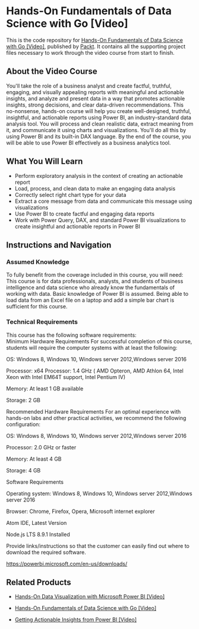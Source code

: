# Hands-On Fundamentals of Data Science with Go [Video]
This is the code repository for [Hands-On Fundamentals of Data Science with Go [Video]](https://www.packtpub.com/big-data-and-business-intelligence/getting-actionable-insights-power-bi-video?utm_source=github&utm_medium=repository&utm_campaign=9781789809084), published by [Packt](https://www.packtpub.com/?utm_source=github). It contains all the supporting project files necessary to work through the video course from start to finish.
## About the Video Course
You'll take the role of a business analyst and create factful, truthful, engaging, and visually appealing reports with meaningful and actionable insights, and analyze and present data in a way that promotes actionable insights, strong decisions, and clear data-driven recommendations. This no-nonsense, hands-on course will help you create well-designed, truthful, insightful, and actionable reports using Power BI, an industry-standard data analysis tool. You will process and clean realistic data, extract meaning from it, and communicate it using charts and visualizations. You'll do all this by using Power BI and its built-in DAX language. By the end of the course, you will be able to use Power BI effectively as a business analytics tool.

<H2>What You Will Learn</H2>
<DIV class=book-info-will-learn-text>
<UL>
<LI>Perform exploratory analysis in the context of creating an actionable report 
<LI>Load, process, and clean data to make an engaging data analysis 
<LI>Correctly select right chart type for your data 
<LI>Extract a core message from data and communicate this message using visualizations 
<LI>Use Power BI to create factful and engaging data reports 
<LI>Work with Power Query, DAX, and standard Power BI visualizations to create insightful and actionable reports in Power BI </LI></UL></DIV>

## Instructions and Navigation
### Assumed Knowledge
To fully benefit from the coverage included in this course, you will need:<br/>
This course is for data professionals, analysts, and students of business intelligence and data science who already know the fundamentals of working with data. Basic knowledge of Power BI is assumed. Being able to load data from an Excel file on a laptop and add a simple bar chart is sufficient for this course.
### Technical Requirements
This course has the following software requirements:<br/>
Minimum Hardware Requirements
For successful completion of this course, students will require the computer systems with at least the following:


OS: Windows 8, Windows 10, Windows server 2012,Windows server 2016



Processor: x64 Processor: 1.4 GHz ( AMD Opteron, AMD Athlon 64, Intel Xeon with Intel EM64T support, Intel Pentium IV)



Memory: At least 1 GB available



Storage: 2 GB


Recommended Hardware Requirements
For an optimal experience with hands-on labs and other practical activities, we recommend the following configuration:


OS: Windows 8, Windows 10, Windows server 2012,Windows server 2016



Processor: 2.0 GHz or faster



Memory: At least 4 GB



Storage: 4 GB


Software Requirements

Operating system: Windows 8, Windows 10, Windows server 2012,Windows server 2016 



Browser: Chrome, Firefox, Opera, Microsoft internet explorer



Atom IDE, Latest Version



Node.js LTS 8.9.1 Installed


Provide links/instructions so that the customer can easily find out where to download the required software.

https://powerbi.microsoft.com/en-us/downloads/

## Related Products
* [Hands-On Data Visualization with Microsoft Power BI [Video]](https://www.packtpub.com/big-data-and-business-intelligence/hands-data-visualization-microsoft-power-bi-video?utm_source=github&utm_medium=repository&utm_campaign=9781789805185)

* [Hands-On Fundamentals of Data Science with Go [Video]](https://www.packtpub.com/big-data-and-business-intelligence/hands-fundamentals-data-science-go-video?utm_source=github&utm_medium=repository&utm_campaign=9781789539103)

* [Getting Actionable Insights from Power BI [Video]](https://www.packtpub.com/big-data-and-business-intelligence/getting-actionable-insights-power-bi-video?utm_source=github&utm_medium=repository&utm_campaign=9781789809084)

